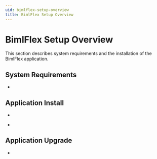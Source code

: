 ```yaml
---
uid: bimlflex-setup-overview
title: BimlFlex Setup Overview
---
```

# BimlFlex Setup Overview

This section describes system requirements and the installation of the BimlFlex application.

## System Requirements

* [](xref:bimlflex-software-and-hardware-requirements)

## Application Install

* [](xref:bimlflex-installing-bimlflex)
<!-- TODO/legacy * [](xref:bimlflex-metadata-database-install)-->
<!-- TODO * [](xref:bimlflex-build-server-install)-->
* [](xref:bimlflex-ssis-server-install)

## Application Upgrade

* [](xref:bimlflex-upgrade-and-testing)
